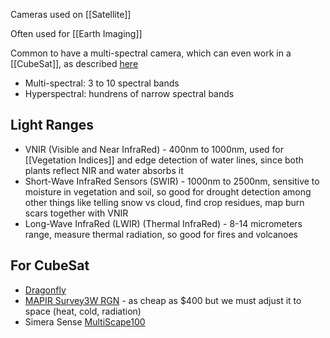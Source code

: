 Cameras used on [[Satellite]]

Often used for [[Earth Imaging]]

Common to have a multi-spectral camera, which can even work in a [[CubeSat]], as described [here](https://simera-sense.com/news/multispectral-cubesat-imagers-understanding-the-benefits-and-limitations/)

- Multi-spectral: 3 to 10 spectral bands
- Hyperspectral: hundrens of narrow spectral bands

## Light Ranges
- VNIR (Visible and Near InfraRed) - 400nm to 1000nm, used for [[Vegetation Indices]] and edge detection of water lines, since both plants reflect NIR and water absorbs it
- Short-Wave InfraRed Sensors (SWIR) - 1000nm to 2500nm, sensitive to moisture in vegetation and soil, so good for drought detection among other things like telling snow vs cloud, find crop residues, map burn scars together with VNIR
- Long-Wave InfraRed (LWIR) (Thermal InfraRed) - 8-14 micrometers range, measure thermal radiation, so good for fires and volcanoes

## For CubeSat
- [Dragonfly](https://dragonflyaerospace.com/products/)
- [MAPIR Survey3W RGN](https://www.mapir.camera/en-gb/products/survey3w-camera-red-green-nir-rgn-ndvi) - as cheap as $400 but we must adjust it to space (heat, cold, radiation)
- Simera Sense [MultiScape100](https://simera-sense.com/products/multiscape100/)
